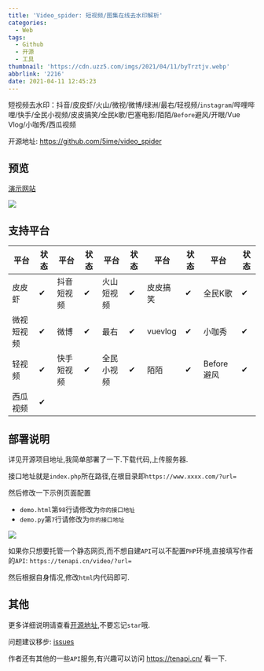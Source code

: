 ```yaml
---
title: 'Video_spider: 短视频/图集在线去水印解析'
categories:
  - Web
tags:
  - Github
  - 开源
  - 工具
thumbnail: 'https://cdn.uzz5.com/imgs/2021/04/11/byTrztjv.webp'
abbrlink: '2216'
date: 2021-04-11 12:45:23
---
```


短视频去水印：抖音/皮皮虾/火山/微视/微博/绿洲/最右/轻视频/`instagram`/哔哩哔哩/快手/全民小视频/皮皮搞笑/全民k歌/巴塞电影/陌陌/`Before`避风/开眼/Vue Vlog/小咖秀/西瓜视频

<!-- more -->

开源地址: https://github.com/5ime/video_spider

## 预览

[演示网站](https://lab.5ime.cn/video/)

![](https://cdn.uzz5.com/imgs/2021/04/11/4isDdhGL.webp)

## 支持平台

| 平台 | 状态| 平台 | 状态| 平台 | 状态| 平台 | 状态| 平台 | 状态|
|  ----  | ----  | ----  | ---- |----|----|----|----|----|----|
| 皮皮虾 | ✔ | 抖音短视频 | ✔ | 火山短视频 | ✔| 皮皮搞笑 | ✔ | 全民K歌 | ✔ |
| 微视短视频 | ✔ | 微博 | ✔ | 最右 | ✔| vuevlog | ✔ |小咖秀| ✔|
| 轻视频 | ✔ | 快手短视频 | ✔ | 全民小视频 | ✔|陌陌 | ✔ | Before避风 | ✔ | 开眼 | ✔|
| 西瓜视频 | ✔|

## 部署说明

详见开源项目地址,我简单部署了一下.下载代码,上传服务器.

接口地址就是`index.php`所在路径,在根目录即`https://www.xxxx.com/?url=`

然后修改一下示例页面配置
- `demo.html`第`98`行请修改为`你的接口地址`
- `demo.py`第`7`行请修改为`你的接口地址`

![](https://cdn.uzz5.com/imgs/2021/04/11/4FXDgRhF.webp)

如果你只想要托管一个静态网页,而不想自建`API`可以不配置`PHP`环境,直接填写作者的`API`: `https://tenapi.cn/video/?url=`

然后根据自身情况,修改`html`内代码即可.

## 其他

更多详细说明请查看[开源地址](https://github.com/5ime/video_spider),不要忘记`star`哦.

问题建议移步: [issues](https://github.com/5ime/video_spider/issues)

作者还有其他的一些`API`服务,有兴趣可以访问 https://tenapi.cn/ 看一下.